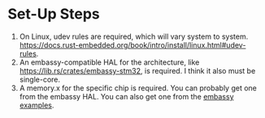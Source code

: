 # Set-Up Steps

1. On Linux, udev rules are required, which will vary system to system.
   <https://docs.rust-embedded.org/book/intro/install/linux.html#udev-rules>.
2. An embassy-compatible HAL for the architecture, like
   <https://lib.rs/crates/embassy-stm32>, is required. I think it also must be
   single-core.
3. A memory.x for the specific chip is required. You can probably get one from
   the embassy HAL. You can also get one from the
   [embassy examples](https://github.com/embassy-rs/embassy/blob/main/examples/stm32h723/memory.x).
